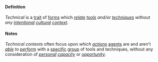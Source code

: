 #### Definition

*Technical* is a [trait](https://github.com/gcassel/Modular-Organization-Terminology/blob/master/terms/trait.md) of [forms](https://github.com/gcassel/Modular-Organization-Terminology/blob/master/terms/form.md) which *[relate](https://github.com/gcassel/Modular-Organization-Terminology/blob/master/terms/relate.md) [tools](https://github.com/gcassel/Modular-Organization-Terminology/blob/master/terms/tool.md) and/or [techniques](https://github.com/gcassel/Modular-Organization-Terminology/blob/master/terms/technique.md) without any [intentional](https://github.com/gcassel/Modular-Organization-Terminology/blob/master/terms/intention.md) [cultural](https://github.com/gcassel/Modular-Organization-Terminology/blob/master/terms/culture.md) [context](https://github.com/gcassel/Modular-Organization-Terminology/blob/master/terms/context.md)*.

#### Notes

*Technical contexts* often focus upon *which [actions](https://github.com/gcassel/Modular-Organization-Terminology/blob/master/terms/action.md)* [agents](https://github.com/gcassel/Modular-Organization-Terminology/blob/master/terms/agent.md) are and aren't *[able](https://github.com/gcassel/Modular-Organization-Terminology/blob/master/terms/ability.md) to [perform](https://github.com/gcassel/Modular-Organization-Terminology/blob/master/terms/perform.md)* with a [specific](https://github.com/gcassel/Modular-Organization-Terminology/blob/master/terms/specific.md) [group](https://github.com/gcassel/Modular-Organization-Terminology/blob/master/terms/group.md) of tools and techniques, without any consideration of *[personal](https://github.com/gcassel/Modular-Organization-Terminology/blob/master/terms/personal.md) [capacity](https://github.com/gcassel/Modular-Organization-Terminology/blob/master/terms/capacity.md)* or *[opportunity](https://github.com/gcassel/Modular-Organization-Terminology/blob/master/terms/opportunity.md)*.
